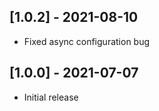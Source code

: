 ## [1.0.2] - 2021-08-10

- Fixed async configuration bug

## [1.0.0] - 2021-07-07

- Initial release
